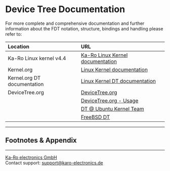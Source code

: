# Device Tree Documentation

For more complete and comprehensive documentation and further information about
the FDT notation, structure, bindings and handling please refer to:

| Location                     | URL                                           |
|:-----------------------------|:----------------------------------------------|
| Ka-Ro Linux kernel v4.4      | [Ka-Ro Linux Kernel documentation](https://github.com/karo-electronics/karo-tx-linux/tree/karo-tx6-mainline/Documentation/devicetree) |
| Kernel.org                   | [Linux Kernel documentation](https://www.kernel.org/doc/)  |
| Kernel.org DT documentation  | [Linux Kernel DT documentation](https://www.kernel.org/doc/Documentation/devicetree/) |
| DeviceTree.org               | [DeviceTree.org](http://devicetree.org/Main_Page) |
|                              | [DeviceTree.org - Usage](http://devicetree.org/Device_Tree_Usage) |
|                              | [DT @ Ubuntu Kernel Team](https://wiki.ubuntu.com/KernelTeam/ARMDeviceTrees) |
|                              | [FreeBSD DT](http://wiki.freebsd.org/FlattenedDeviceTree) |

---
## Footnotes & Appendix

---
[Ka-Ro electronics GmbH](http://www.karo-electronics.de)  
Contact support: support@karo-electronics.de